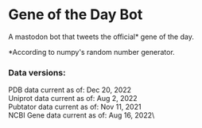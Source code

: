 # Gene of the Day Bot

A mastodon bot that tweets the official* gene of the day.

*According to numpy's random number generator.

### Data versions:
PDB data current as of: Dec 20, 2022\
Uniprot data current as of: Aug 2, 2022\
Pubtator data current as of: Nov 11, 2021\
NCBI Gene data current as of: Aug 16, 2022\

